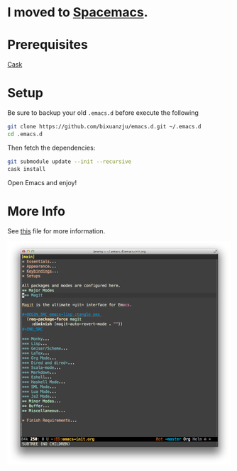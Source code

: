 I moved to [Spacemacs](https://github.com/syl20bnr/spacemacs).
=================

# Prerequisites #

[Cask](https://github.com/cask/cask)


# Setup #

Be sure to backup your old `.emacs.d` before execute the following

```sh
git clone https://github.com/bixuanzju/emacs.d.git ~/.emacs.d
cd .emacs.d
```

Then fetch the dependencies:

```sh
git submodule update --init --recursive
cask install
```

Open Emacs and enjoy!

# More Info #

See [this](./emacs-init.org) file for more information.

![Screenshot](./images/screen.png)
